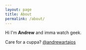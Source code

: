 ```yaml
---
layout: page
title: About
permalink: /about/
---
```


Hi I'm **Andrew** and imma watch geek.

Care for a cuppa?
[@andrewartajos](https://www.instagram.com/andrewartajos/)
